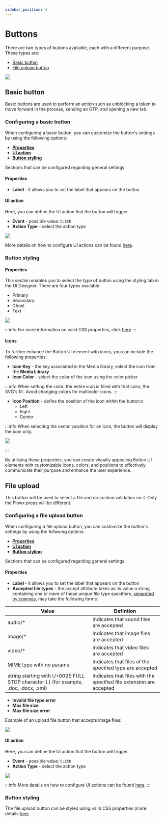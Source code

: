```yaml
---
sidebar_position: 3
---
```


# Buttons

There are two types of buttons available, each with a different purpose. These types are:

* [Basic button](#basic-button)
* [File upload button](#file-upload)

![](../img/basic_buttons.png#center)

## Basic button

Basic buttons are used to perform an action such as unblocking a token to move forward in the process, sending an OTP, and opening a new tab.

### Configuring a basic button

When configuring a basic button, you can customize the button's settings by using the following options:

- [**Properties**](#properties)
- [**UI action**](#ui-action)
- [**Button styling**](#button-styling)

Sections that can be configured regarding general settings:

#### Properties
   
* **Label** - it allows you to set the label that appears on the button

#### UI action 

Here, you can define the UI action that the button will trigger.

* **Event** - possible value: `CLICK`
* **Action Type** - select the action type

![](../img/button1.png)


More details on how to configure UI actions can be found [here](../ui-actions.md).

### Button styling

#### Properties

This section enables you to select the type of button using the styling tab in the UI Designer. There are four types available:

* Primary
* Secondary
* Ghost
* Text

![](../img/button_type.gif)


:::info
For more information on valid CSS properties, click [here](../ui-designer.md#styling)
:::

#### Icons

To further enhance the Button UI element with icons, you can include the following properties:

* **Icon Key** - the key associated in the Media library, select the icon from the **Media Library**
* **Icon Color** - select the color of the icon using the color picker 

:::info
When setting the color, the entire icon is filled with that color, the SVG's fill. Avoid changing colors for multicolor icons.
:::

* **Icon Position** - define the position of the icon within the button:c
    * Left
    * Right
    * Center

:::info
When selecting the center position for an icon, the button will display the icon only.

![](../../../platform-deep-dive/img/button_icon.png)

:::

By utilizing these properties, you can create visually appealing Button UI elements with customizable icons, colors, and positions to effectively communicate their purpose and enhance the user experience.

## File upload 

This button will be used to select a file and do custom validation on it. Only the Flowx props will be different. 

### Configuring a file upload button

When configuring a file upload button, you can customize the button's settings by using the following options:

- [**Properties**](#properties)
- [**UI action**](#ui-actions)
- [**Button styling**](#button-styling)


Sections that can be configured regarding general settings:

#### Properties
   
* **Label** - it allows you to set the label that appears on the button
* **Accepted file types** - the accept attribute takes as its value a string containing one or more of these unique file type specifiers, [separated by commas](https://html.spec.whatwg.org/multipage/common-microsyntaxes.html#set-of-comma-separated-tokens), may take the following forms:

| Value                                                                                                                     | Defintion                                                           |
| ------------------------------------------------------------------------------------------------------------------------- | ------------------------------------------------------------------- |
| audio/*                                                                                                                   | Indicates that sound files are accepted                             |
| image/*                                                                                                                   | Indicates that image files are accepted                             |
| video/*                                                                                                                   | Indicates that video files are accepted                             |
| [MIME type](https://html.spec.whatwg.org/multipage/infrastructure.html#valid-mime-type-with-no-parameters) with no params | Indicates that files of the specified type are accepted             |
| string starting with U+002E FULL STOP character (.)  (for example, .doc, .docx, .xml)                                    | Indicates that files with the specified file extension are accepted |

* **Invalid file type error**
* **Max file size**
* **Max file size error**

Example of an upload file button that accepts image files:

![](../img/file_upload_img.png)

#### UI action 

Here, you can define the UI action that the button will trigger.

* **Event** - possible value: `CLICK`
* **Action Type** - select the action type

![](../img/file_upload_action.png)

:::info
More details on how to configure UI actions can be found [here](../ui-actions.md).
:::

### Button styling

The file upload button can be styled using valid CSS properties (more details [here](../ui-designer.md#styling)

